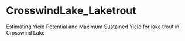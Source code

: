 # CrosswindLake_Laketrout
Estimating Yield Potential and Maximum Sustained Yield for lake trout in Crosswind Lake
